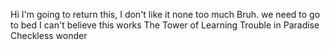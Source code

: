 Hi
I'm going to return this, I don't like it none too much
Bruh.
we need to go to bed
I can't believe this works
The Tower of Learning
Trouble in Paradise
Checkless wonder
